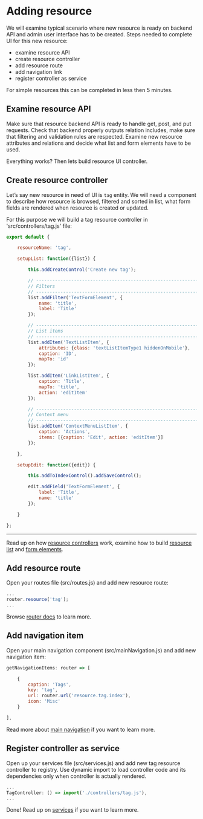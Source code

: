 # Adding resource
We will examine typical scenario where new resource is ready on backend API and admin user interface has to be created.
Steps needed to complete UI for this new resource:
- examine resource API
- create resource controller
- add resource route
- add navigation link
- register controller as service

For simple resources this can be completed in less then 5 minutes.

## Examine resource API
Make sure that resource backend API is ready to handle get, post, and put requests.
Check that backend properly outputs relation includes, make sure that filtering and validation rules are respected.
Examine new resource attributes and relations and decide what list and form elements have to be used.

Everything works? Then lets build resource UI controller.

## Create resource controller
Let’s say new resource in need of UI is `tag` entity.
We will need a component to describe how resource is browsed, filtered and sorted in list, what form fields are rendered when resource is created or updated.

For this purpose we will build a tag resource controller in 'src/controllers/tag.js' file:

```js
export default {

    resourceName: 'tag',

    setupList: function({list}) {

        this.addCreateControl('Create new tag');

        // --------------------------------------------------------------
        // Filters
        // --------------------------------------------------------------
        list.addFilter('TextFormElement', {
            name: 'title',
            label: 'Title'
        });

        // --------------------------------------------------------------
        // List items
        // --------------------------------------------------------------
        list.addItem('TextListItem', {
            attributes: {class: 'textListItemType1 hiddenOnMobile'},
            caption: 'ID',
            mapTo: 'id'
        });

        list.addItem('LinkListItem', {
            caption: 'Title',
            mapTo: 'title',
            action: 'editItem'
        });

        // --------------------------------------------------------------
        // Context menu
        // --------------------------------------------------------------
        list.addItem('ContextMenuListItem', {
            caption: 'Actions',
            items: [{caption: 'Edit', action: 'editItem'}]
        });

    },

    setupEdit: function({edit}) {

        this.addToIndexControl().addSaveControl();

        edit.addField('TextFormElement', {
            label: 'Title',
            name: 'title'
        });

    }

};
```
---

Read up on how [resource controllers](/core-concepts-and-api.html#resource-controller) work, examine how to build [resource list](/list-elements.html) and [form elements](/form-elements.html).

## Add resource route
Open your routes file (src/routes.js) and add new resource route:
```js
...
router.resource('tag');
...
```
Browse [router docs](/core-concepts-and-api.html#router) to learn more.


## Add navigation item
Open your main navigation component (src/mainNavigation.js) and add new navigation item:
```js
getNavigationItems: router => [

    {
        caption: 'Tags',
        key: 'tag',
        url: router.url('resource.tag.index'),
        icon: 'Misc'
    }

],
```
Read more about [main navigation](/core-concepts-and-api.html#navigation) if you want to learn more.

## Register controller as service
Open up your services file (src/services.js) and add new tag resource controller to registry.
Use dynamic import to load controller code and its dependencies only when controller is actually rendered.
```js
...
TagController: () => import('./controllers/tag.js'),
...
```
Done! Read up on [services](/core-concepts-and-api.html#services) if you want to learn more.
